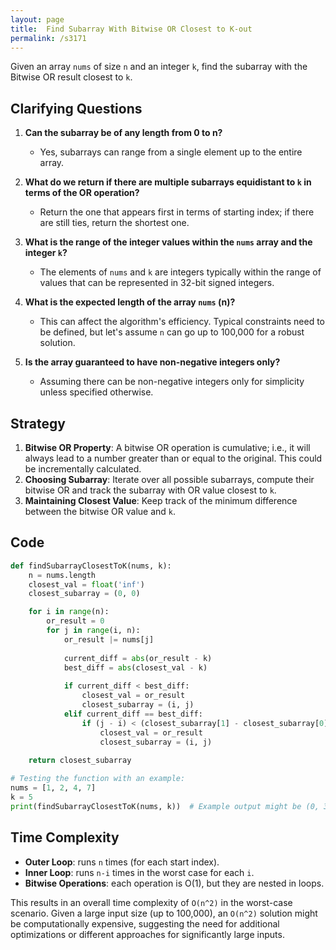 ```yaml
---
layout: page
title:  Find Subarray With Bitwise OR Closest to K-out
permalink: /s3171
---
```


Given an array `nums` of size `n` and an integer `k`, find the subarray with the Bitwise OR result closest to `k`.

## Clarifying Questions

1. **Can the subarray be of any length from 0 to n?**
   - Yes, subarrays can range from a single element up to the entire array.
   
2. **What do we return if there are multiple subarrays equidistant to `k` in terms of the OR operation?**
   - Return the one that appears first in terms of starting index; if there are still ties, return the shortest one.

3. **What is the range of the integer values within the `nums` array and the integer `k`?**
   - The elements of `nums` and `k` are integers typically within the range of values that can be represented in 32-bit signed integers.

4. **What is the expected length of the array `nums` (n)?**
   - This can affect the algorithm's efficiency. Typical constraints need to be defined, but let's assume `n` can go up to 100,000 for a robust solution.

5. **Is the array guaranteed to have non-negative integers only?**
   - Assuming there can be non-negative integers only for simplicity unless specified otherwise.

## Strategy

1. **Bitwise OR Property**: A bitwise OR operation is cumulative; i.e., it will always lead to a number greater than or equal to the original. This could be incrementally calculated. 
2. **Choosing Subarray**: Iterate over all possible subarrays, compute their bitwise OR and track the subarray with OR value closest to `k`.
3. **Maintaining Closest Value**: Keep track of the minimum difference between the bitwise OR value and `k`. 

## Code

```python
def findSubarrayClosestToK(nums, k):
    n = nums.length
    closest_val = float('inf')
    closest_subarray = (0, 0)

    for i in range(n):
        or_result = 0
        for j in range(i, n):
            or_result |= nums[j]
            
            current_diff = abs(or_result - k)
            best_diff = abs(closest_val - k)
            
            if current_diff < best_diff:
                closest_val = or_result
                closest_subarray = (i, j)
            elif current_diff == best_diff:
                if (j - i) < (closest_subarray[1] - closest_subarray[0]):
                    closest_val = or_result
                    closest_subarray = (i, j)
    
    return closest_subarray

# Testing the function with an example:
nums = [1, 2, 4, 7]
k = 5
print(findSubarrayClosestToK(nums, k))  # Example output might be (0, 3)
```

## Time Complexity

- **Outer Loop**: runs `n` times (for each start index).
- **Inner Loop**: runs `n-i` times in the worst case for each `i`.
- **Bitwise Operations**: each operation is O(1), but they are nested in loops.

This results in an overall time complexity of `O(n^2)` in the worst-case scenario. Given a large input size (up to 100,000), an `O(n^2)` solution might be computationally expensive, suggesting the need for additional optimizations or different approaches for significantly large inputs.